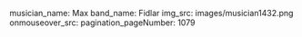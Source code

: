 musician_name: Max
band_name: Fidlar
img_src: images/musician1432.png
onmouseover_src: 
pagination_pageNumber: 1079